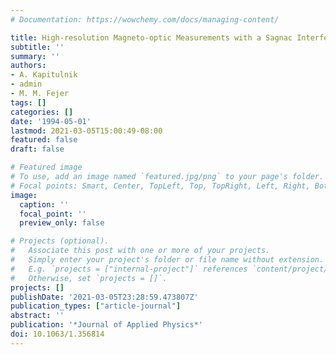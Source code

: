 ```yaml
---
# Documentation: https://wowchemy.com/docs/managing-content/

title: High-resolution Magneto-optic Measurements with a Sagnac Interferometer
subtitle: ''
summary: ''
authors:
- A. Kapitulnik
- admin
- M. M. Fejer
tags: []
categories: []
date: '1994-05-01'
lastmod: 2021-03-05T15:00:49-08:00
featured: false
draft: false

# Featured image
# To use, add an image named `featured.jpg/png` to your page's folder.
# Focal points: Smart, Center, TopLeft, Top, TopRight, Left, Right, BottomLeft, Bottom, BottomRight.
image:
  caption: ''
  focal_point: ''
  preview_only: false

# Projects (optional).
#   Associate this post with one or more of your projects.
#   Simply enter your project's folder or file name without extension.
#   E.g. `projects = ["internal-project"]` references `content/project/deep-learning/index.md`.
#   Otherwise, set `projects = []`.
projects: []
publishDate: '2021-03-05T23:28:59.473807Z'
publication_types: ["article-journal"]
abstract: ''
publication: '*Journal of Applied Physics*'
doi: 10.1063/1.356814
---
```

